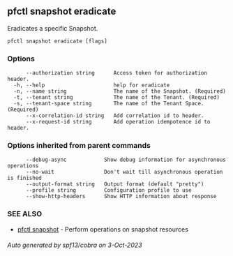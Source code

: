 ## pfctl snapshot eradicate

Eradicates a specific Snapshot.

```
pfctl snapshot eradicate [flags]
```

### Options

```
      --authorization string      Access token for authorization header.
  -h, --help                      help for eradicate
  -n, --name string               The name of the Snapshot. (Required)
  -t, --tenant string             The name of the Tenant. (Required)
  -s, --tenant-space string       The name of the Tenant Space. (Required)
      --x-correlation-id string   Add correlation id to header.
      --x-request-id string       Add operation idempotence id to header.
```

### Options inherited from parent commands

```
      --debug-async            Show debug information for asynchronous operations
      --no-wait                Don't wait till asynchronous operation is finished
      --output-format string   Output format (default "pretty")
      --profile string         Configuration profile to use
      --show-http-headers      Show HTTP information about response
```

### SEE ALSO

* [pfctl snapshot](pfctl_snapshot.md)	 - Perform operations on snapshot resources

###### Auto generated by spf13/cobra on 3-Oct-2023
